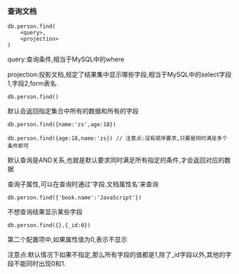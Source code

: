 ### 查询文档

```
db.person.find(
	<query>,
	<projection>
)
```

query:查询条件,相当于MySQL中的where

projection:投影文档,规定了结果集中显示哪些字段,相当于MySQL中的select字段1,字段2,form表名.


```
db.person.find()
```

默认会返回指定集合中所有的数据和所有的字段


```
db.person.find({name:'zs',age:18})
```

```
db.person.find({age:18,name:'zs}) // 注意点:没有顺序要求,只要是同时满足多个条件即可
```

默认查询是AND关系,也就是默认要求同时满足所有指定的条件,才会返回对应的数据


查询子属性,可以在查询时通过'字段.文档属性名'来查询

```
db.person.find({'book.name':'JavaScript'})
```


不想查询结果显示某些字段

```
db.person.find({},{_id:0})
```

第二个配置项中,如果属性值为0,表示不显示

注意点:默认情况下如果不指定,那么所有字段的值都是1,除了_id字段以外,其他的字段不能同时出现0和1.
